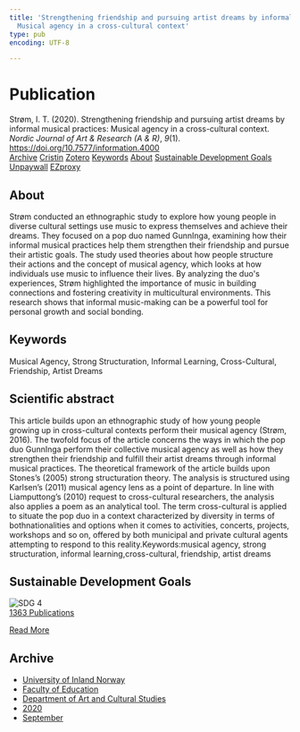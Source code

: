 ```yaml
---
title: 'Strengthening friendship and pursuing artist dreams by informal musical practices:
  Musical agency in a cross-cultural context'
type: pub
encoding: UTF-8

---
```

<h1>Publication</h1>
<article id="csl-bib-container-SU66KEFW" class="csl-bib-container">
  <div class="csl-bib-body"> <div class="csl-entry">Strøm, I. T. (2020). Strengthening friendship and pursuing artist dreams by informal musical practices: Musical agency in a cross-cultural context. <i>Nordic Journal of Art &#38; Research (A &#38; R)</i>, <i>9</i>(1). <a href="https://doi.org/10.7577/information.4000">https://doi.org/10.7577/information.4000</a></div> </div>
  <div class="csl-bib-buttons">
    <a href="#taxonomy-article-SU66KEFW" alt="archive" class="csl-bib-button">Archive</a>
    <a href="https://app.cristin.no/results/show.jsf?id=1833042" alt="Cristin" class="csl-bib-button">Cristin</a>
    <a href="http://zotero.org/groups/5881554/items/SU66KEFW" alt="Zotero" class="csl-bib-button">Zotero</a>
    <a href="#keywords-article-SU66KEFW" alt="keywords" class="csl-bib-button">Keywords</a>
    <a href="#about-article-SU66KEFW" alt="about_pub" class="csl-bib-button">About</a>
    <a href="#sdg-article-SU66KEFW" alt="sdg" class="csl-bib-button">Sustainable Development Goals</a>
    <a href="https://journals.oslomet.no/index.php/information/article/download/4000/3581" alt="Unpaywall" class="csl-bib-button">Unpaywall</a>
    <a href="https://journals.oslomet.no/index.php/information/article/download/4000/3581" alt="EZproxy" class="csl-bib-button">EZproxy</a>
  </div>
  <div id="csl-bib-meta-container-SU66KEFW"></div>
</article>
<div id="csl-bib-meta-SU66KEFW" class="csl-bib-meta">
  <article id="about-article-SU66KEFW" class="about_pub-article">
    <h1>About</h1>
    Strøm conducted an ethnographic study to explore how young people in diverse cultural settings use music to express themselves and achieve their dreams. They focused on a pop duo named GunnInga, examining how their informal musical practices help them strengthen their friendship and pursue their artistic goals. The study used theories about how people structure their actions and the concept of musical agency, which looks at how individuals use music to influence their lives. By analyzing the duo's experiences, Strøm highlighted the importance of music in building connections and fostering creativity in multicultural environments. This research shows that informal music-making can be a powerful tool for personal growth and social bonding.
  </article>
  <article id="keywords-article-SU66KEFW" class="keywords-article">
    <h1>Keywords</h1>
    Musical Agency, Strong Structuration, Informal Learning, Cross-Cultural, Friendship, Artist Dreams
  </article>
  <article id="abstract-article-SU66KEFW" class="abstract-article">
    <h1>Scientific abstract</h1>
    This article builds upon an ethnographic study of how young people growing up in cross-cultural contexts perform their musical agency (Strøm, 2016). The twofold focus of the article concerns the ways in which the pop duo GunnInga perform their collective musical agency as well as how they strengthen their friendship and fulfill their artist dreams through informal musical practices. The theoretical framework of the article builds upon Stones’s (2005) strong structuration theory. The analysis is structured using Karlsen’s (2011) musical agency lens as a point of departure. In line with Liamputtong’s (2010) request to cross-cultural researchers, the analysis also applies a poem as an analytical tool. The term cross-cultural is applied to situate the pop duo in a context characterized by diversity in terms of bothnationalities and options when it comes to activities, concerts, projects, workshops and so on, offered by both municipal and private cultural agents attempting to respond to this reality.Keywords:musical agency, strong structuration, informal learning,cross-cultural, friendship, artist dreams
  </article>
  <article id="sdg-article-SU66KEFW" class="sdg-article">
    <h1>Sustainable Development Goals</h1>
    <div class="sdg-container"><div id="sdg4" class="sdg">
        <img src="{{< params subfolder >}}images/sdg/sdg04_en.png" class="image" alt="SDG 4">
        <div class="sdg-overlay">
          <a href="{{< params subfolder >}}en/archive/?sdg=4#archive" class="sdg-publication-count"><span>1363</span> Publications</a>
          <p><a href="https://sdgs.un.org/goals/goal4" class="sdg-read-more">Read More</a></p>
        </div>
      </div></div>
  </article>
  <article id="taxonomy-article-SU66KEFW" class="taxonomy-article">
    <h1>Archive</h1>
    <ul>
      <li><a href="{{< params subfolder >}}en/archive/?key=3DCRN523">University of Inland Norway</a></li>
      <li><a href="{{< params subfolder >}}en/archive/?key=WYNZA47F">Faculty of Education</a></li>
      <li><a href="{{< params subfolder >}}en/archive/?key=VBB2T4VJ">Department of Art and Cultural Studies</a></li>
      <li><a href="{{< params subfolder >}}en/archive/?key=DBTIKNMP">2020</a></li>
      <li><a href="{{< params subfolder >}}en/archive/?key=765RKKS4">September</a></li>
    </ul>
  </article>
</div>
